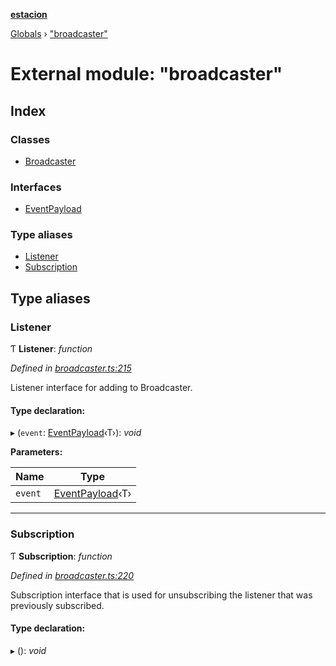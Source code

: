 **[estacion](../README.md)**

[Globals](../README.md) › [&quot;broadcaster&quot;](_broadcaster_.md)

# External module: "broadcaster"

## Index

### Classes

* [Broadcaster](../classes/_broadcaster_.broadcaster.md)

### Interfaces

* [EventPayload](../interfaces/_broadcaster_.eventpayload.md)

### Type aliases

* [Listener](_broadcaster_.md#listener)
* [Subscription](_broadcaster_.md#subscription)

## Type aliases

###  Listener

Ƭ **Listener**: *function*

*Defined in [broadcaster.ts:215](https://github.com/ivandotv/estacion/blob/b673ec5/src/broadcaster.ts#L215)*

Listener interface for adding to Broadcaster.

#### Type declaration:

▸ (`event`: [EventPayload](../interfaces/_broadcaster_.eventpayload.md)‹T›): *void*

**Parameters:**

Name | Type |
------ | ------ |
`event` | [EventPayload](../interfaces/_broadcaster_.eventpayload.md)‹T› |

___

###  Subscription

Ƭ **Subscription**: *function*

*Defined in [broadcaster.ts:220](https://github.com/ivandotv/estacion/blob/b673ec5/src/broadcaster.ts#L220)*

Subscription interface that is used for unsubscribing the listener that was previously subscribed.

#### Type declaration:

▸ (): *void*